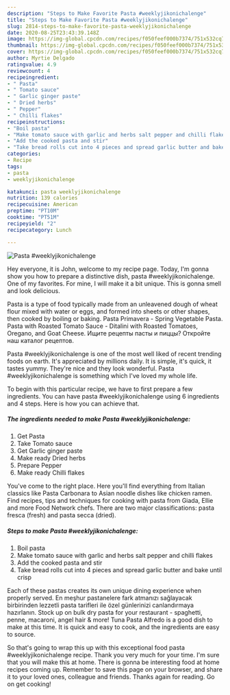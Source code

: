 ```yaml
---
description: "Steps to Make Favorite Pasta #weeklyjikonichalenge"
title: "Steps to Make Favorite Pasta #weeklyjikonichalenge"
slug: 2814-steps-to-make-favorite-pasta-weeklyjikonichalenge
date: 2020-08-25T23:43:39.148Z
image: https://img-global.cpcdn.com/recipes/f050feef000b7374/751x532cq70/pasta-weeklyjikonichalenge-recipe-main-photo.jpg
thumbnail: https://img-global.cpcdn.com/recipes/f050feef000b7374/751x532cq70/pasta-weeklyjikonichalenge-recipe-main-photo.jpg
cover: https://img-global.cpcdn.com/recipes/f050feef000b7374/751x532cq70/pasta-weeklyjikonichalenge-recipe-main-photo.jpg
author: Myrtie Delgado
ratingvalue: 4.9
reviewcount: 4
recipeingredient:
- " Pasta"
- " Tomato sauce"
- " Garlic ginger paste"
- " Dried herbs"
- " Pepper"
- " Chilli flakes"
recipeinstructions:
- "Boil pasta"
- "Make tomato sauce with garlic and herbs salt pepper and chilli flakes"
- "Add the cooked pasta and stir"
- "Take bread rolls cut into 4 pieces and spread garlic butter and bake until crisp"
categories:
- Recipe
tags:
- pasta
- weeklyjikonichalenge

katakunci: pasta weeklyjikonichalenge 
nutrition: 139 calories
recipecuisine: American
preptime: "PT10M"
cooktime: "PT51M"
recipeyield: "2"
recipecategory: Lunch

---
```



![Pasta #weeklyjikonichalenge](https://img-global.cpcdn.com/recipes/f050feef000b7374/751x532cq70/pasta-weeklyjikonichalenge-recipe-main-photo.jpg)

Hey everyone, it is John, welcome to my recipe page. Today, I'm gonna show you how to prepare a distinctive dish, pasta #weeklyjikonichalenge. One of my favorites. For mine, I will make it a bit unique. This is gonna smell and look delicious.

Pasta is a type of food typically made from an unleavened dough of wheat flour mixed with water or eggs, and formed into sheets or other shapes, then cooked by boiling or baking. Pasta Primavera - Spring Vegetable Pasta. Pasta with Roasted Tomato Sauce - Ditalini with Roasted Tomatoes, Oregano, and Goat Cheese. Ищите рецепты пасты и пиццы? Откройте наш каталог рецептов.

Pasta #weeklyjikonichalenge is one of the most well liked of recent trending foods on earth. It's appreciated by millions daily. It is simple, it's quick, it tastes yummy. They're nice and they look wonderful. Pasta #weeklyjikonichalenge is something which I've loved my whole life.


To begin with this particular recipe, we have to first prepare a few ingredients. You can have pasta #weeklyjikonichalenge using 6 ingredients and 4 steps. Here is how you can achieve that.

<!--inarticleads1-->

##### The ingredients needed to make Pasta #weeklyjikonichalenge:

1. Get  Pasta
1. Take  Tomato sauce
1. Get  Garlic ginger paste
1. Make ready  Dried herbs
1. Prepare  Pepper
1. Make ready  Chilli flakes


You&#39;ve come to the right place. Here you&#39;ll find everything from Italian classics like Pasta Carbonara to Asian noodle dishes like chicken ramen. Find recipes, tips and techniques for cooking with pasta from Giada, Ellie and more Food Network chefs. There are two major classifications: pasta fresca (fresh) and pasta secca (dried). 

<!--inarticleads2-->

##### Steps to make Pasta #weeklyjikonichalenge:

1. Boil pasta
1. Make tomato sauce with garlic and herbs salt pepper and chilli flakes
1. Add the cooked pasta and stir
1. Take bread rolls cut into 4 pieces and spread garlic butter and bake until crisp


Each of these pastas creates its own unique dining experience when properly served. En meşhur pastanelere fark atmanızı sağlayacak birbirinden lezzetli pasta tarifleri ile özel günlerinizi canlandırmaya hazırlanın. Stock up on bulk dry pasta for your restaurant - spaghetti, penne, macaroni, angel hair &amp; more! Tuna Pasta Alfredo is a good dish to make at this time. It is quick and easy to cook, and the ingredients are easy to source. 

So that's going to wrap this up with this exceptional food pasta #weeklyjikonichalenge recipe. Thank you very much for your time. I'm sure that you will make this at home. There is gonna be interesting food at home recipes coming up. Remember to save this page on your browser, and share it to your loved ones, colleague and friends. Thanks again for reading. Go on get cooking!
